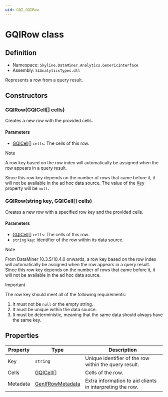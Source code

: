 ```yaml
---
uid: GQI_GQIRow
---
```


# GQIRow class

## Definition

- Namespace: `Skyline.DataMiner.Analytics.GenericInterface`
- Assembly: `SLAnalyticsTypes.dll`

Represents a row from a query result.

## Constructors

### GQIRow(GQICell[] cells)

Creates a new row with the provided cells.

#### Parameters

- [GQICell](xref:GQI_GQICell)[] `cells`: The cells of this row.

> [!NOTE]
> A row key based on the row index will automatically be assigned when the row appears in a query result.
>
> Since this row key depends on the number of rows that came before it, it will not be available in the ad hoc data source. The value of the [Key](#properties) property will be `null`.

### GQIRow(string key, GQICell[] cells)

Creates a new row with a specified row key and the provided cells.

#### Parameters

- [GQICell](xref:GQI_GQICell)[] `cells`: The cells of this row.
- `string` `key`: Identifier of the row within its data source.

> [!NOTE]
> From DataMiner 10.3.5/10.4.0 onwards<!-- RN 35999 -->, a row key based on the row index will automatically be assigned when the row appears in a query result. Since this row key depends on the number of rows that came before it, it will not be available in the ad hoc data source.

> [!IMPORTANT]
> The row key should meet all of the following requirements:
>
> 1. It must not be `null` or the empty string.
> 1. It must be unique within the data source.
> 1. It must be deterministic, meaning that the same data should always have the same key.

## Properties

| Property | Type | Description |
| -------- | ---- | ----------- |
| Key | `string` | Unique identifier of the row within the query result. |
| Cells | [GQICell](xref:GQI_GQICell)[] | Cells of the row. |
| Metadata | [GenIfRowMetadata](xref:GQI_GenIfRowMetadata) | Extra information to aid clients in interpreting the row. |
